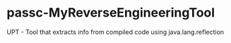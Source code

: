 # passc-MyReverseEngineeringTool
UPT - Tool that extracts info from compiled code using java.lang.reflection
